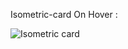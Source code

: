 Isometric-card 
On Hover : 

![Isometric card](https://user-images.githubusercontent.com/70896239/111641130-26a8bb80-87fd-11eb-83b8-de104359cb17.png)

